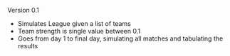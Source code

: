 Version 0.1
- Simulates League given a list of teams
- Team strength is single value between 0.1
- Goes from day 1 to final day, simulating all matches and tabulating the results
